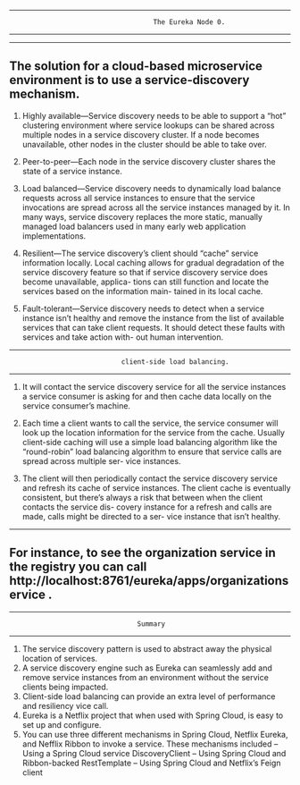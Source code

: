 ---------------------------------------------------------------------------------------
                                        The Eureka Node 0.
---------------------------------------------------------------------------------------

---------------------------------------------------------------------------------------
The solution for a cloud-based microservice environment is to use a service-discovery mechanism.
---------------------------------------------------------------------------------------

1.  Highly available—Service discovery needs to be able to support a “hot” clustering environment
        where service lookups can be shared across multiple nodes in
        a service discovery cluster. If a node becomes unavailable, other nodes in the
        cluster should be able to take over.

2.  Peer-to-peer—Each node in the service discovery cluster shares the state of a service instance.

3.  Load balanced—Service discovery needs to dynamically load balance requests
        across all service instances to ensure that the service invocations are spread
        across all the service instances managed by it. In many ways, service discovery
        replaces the more static, manually managed load balancers used in many early
        web application implementations.

4.  Resilient—The service discovery’s client should “cache” service information
        locally. Local caching allows for gradual degradation of the service discovery
        feature so that if service discovery service does become unavailable, applica-
        tions can still function and locate the services based on the information main-
        tained in its local cache.

5.  Fault-tolerant—Service discovery needs to detect when a service instance isn’t
        healthy and remove the instance from the list of available services that can take
        client requests. It should detect these faults with services and take action with-
        out human intervention.

---------------------------------------------------------------------------------------
                                client-side load balancing.
---------------------------------------------------------------------------------------

1.  It will contact the service discovery service for all the service instances a service
        consumer is asking for and then cache data locally on the service consumer’s
        machine.

2.  Each time a client wants to call the service, the service consumer will look up
        the location information for the service from the cache. Usually client-side
        caching will use a simple load balancing algorithm like the “round-robin” load
        balancing algorithm to ensure that service calls are spread across multiple ser-
        vice instances.

3.  The client will then periodically contact the service discovery service and
        refresh its cache of service instances. The client cache is eventually consistent,
        but there’s always a risk that between when the client contacts the service dis-
        covery instance for a refresh and calls are made, calls might be directed to a ser-
        vice instance that isn’t healthy.


---------------------------------------------------------------------------------------
For instance, to see the organization service in the registry you can call http://localhost:8761/eureka/apps/organizationservice .
---------------------------------------------------------------------------------------

---------------------------------------------------------------------------------------
                                    Summary
---------------------------------------------------------------------------------------

1.  The service discovery pattern is used to abstract away the physical location of services.
2.  A service discovery engine such as Eureka can seamlessly add and remove service instances from an environment without the service clients being impacted.
3.  Client-side load balancing can provide an extra level of performance and resiliency vice call.
4.  Eureka is a Netflix project that when used with Spring Cloud, is easy to set up and configure.
5.  You can use three different mechanisms in Spring Cloud, Netflix Eureka, and Nefflix Ribbon to invoke a service. These mechanisms included
        – Using a Spring Cloud service DiscoveryClient
        – Using Spring Cloud and Ribbon-backed RestTemplate
        – Using Spring Cloud and Netflix’s Feign client